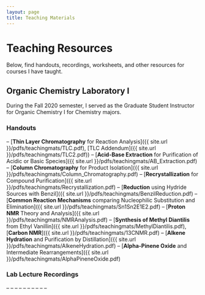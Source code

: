 ```yaml
---
layout: page
title: Teaching Materials
---
```



# Teaching Resources
Below, find handouts, recordings, worksheets, and other resources for courses I have taught.


## Organic Chemistry Laboratory I
During the Fall 2020 semester, I served as the Graduate Student Instructor for Organic Chemistry I for Chemistry majors.

### Handouts
– [**Thin Layer Chromatography** for Reaction Analysis]({{ site.url }}/pdfs/teachingmats/TLC.pdf), [TLC Addendum]({{ site.url }}/pdfs/teachingmats/TLC2.pdf))
– [**Acid-Base Extraction** for Purification of Acidic or Basic Species]({{ site.url }}/pdfs/teachingmats/AB_Extraction.pdf)
– [**Column Chromatography** for Product Isolation]({{ site.url }}/pdfs/teachingmats/Column_Chromatography.pdf)
– [**Recrystallization** for Compound Purification]({{ site.url }}/pdfs/teachingmats/Recrystallization.pdf)
– [**Reduction** using Hydride Sources with Benzil]({{ site.url }}/pdfs/teachingmats/BenzilReduction.pdf)
– [**Common Reaction Mechanisms** comparing Nucleophilic Substitution and Elimination]({{ site.url }}/pdfs/teachingmats/Sn1Sn2E1E2.pdf)
– [**Proton NMR** Theory and Analysis]({{ site.url }}/pdfs/teachingmats/NMRAnalysis.pdf)
– [**Synthesis of Methyl Diantilis** from Ethyl Vanillin]({{ site.url }}/pdfs/teachingmats/MethylDiantilis.pdf), [**Carbon NMR**]({{ site.url }}/pdfs/teachingmats/13CNMR.pdf)
– [**Alkene Hydration** and Purification by Distillation]({{ site.url }}/pdfs/teachingmats/AlkeneHydration.pdf)
– [**Alpha-Pinene Oxide** and Intermediate Rearrangements]({{ site.url }}/pdfs/teachingmats/AlphaPineneOxide.pdf)


### Lab Lecture Recordings
–
–
–
–
–
–
–
–
–
–
